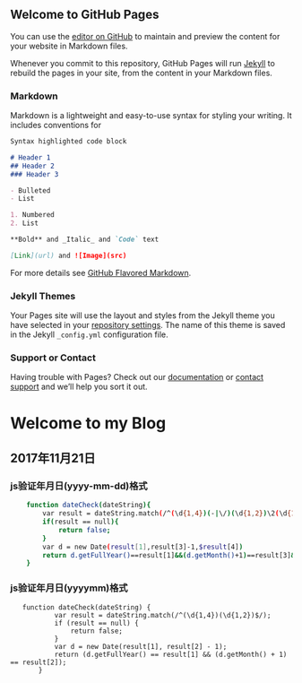 ## Welcome to GitHub Pages

You can use the [editor on GitHub](https://github.com/chenglhzxl/chenglhzxl.github.Io/edit/master/README.md) to maintain and preview the content for your website in Markdown files.

Whenever you commit to this repository, GitHub Pages will run [Jekyll](https://jekyllrb.com/) to rebuild the pages in your site, from the content in your Markdown files.

### Markdown

Markdown is a lightweight and easy-to-use syntax for styling your writing. It includes conventions for

```markdown
Syntax highlighted code block

# Header 1
## Header 2
### Header 3

- Bulleted
- List

1. Numbered
2. List

**Bold** and _Italic_ and `Code` text

[Link](url) and ![Image](src)
```

For more details see [GitHub Flavored Markdown](https://guides.github.com/features/mastering-markdown/).

### Jekyll Themes

Your Pages site will use the layout and styles from the Jekyll theme you have selected in your [repository settings](https://github.com/chenglhzxl/chenglhzxl.github.Io/settings). The name of this theme is saved in the Jekyll `_config.yml` configuration file.

### Support or Contact

Having trouble with Pages? Check out our [documentation](https://help.github.com/categories/github-pages-basics/) or [contact support](https://github.com/contact) and we’ll help you sort it out.


# Welcome to my Blog

## 2017年11月21日
### js验证年月日(yyyy-mm-dd)格式

``` bash
    function dateCheck(dateString){
        var result = dateString.match(/^(\d{1,4})(-|\/)(\d{1,2})\2(\d{1,2})$/);
        if(result == null){
            return false;
        }
        var d = new Date(result[1],result[3]-1,$result[4])
        return d.getFullYear()==result[1]&&(d.getMonth()+1)==result[3]&&d.getDate()==result[4];
    }
```

### js验证年月日(yyyymm)格式
``` 
   function dateCheck(dateString) {
           var result = dateString.match(/^(\d{1,4})(\d{1,2})$/);
           if (result == null) {
               return false;
           }
           var d = new Date(result[1], result[2] - 1);
           return (d.getFullYear() == result[1] && (d.getMonth() + 1) == result[2]);
       }

```
